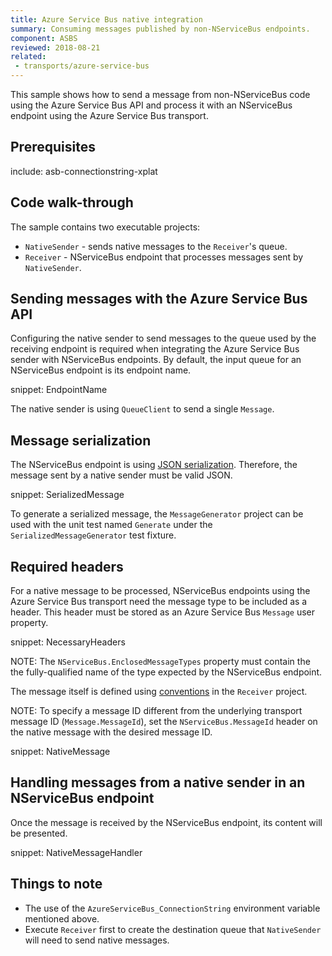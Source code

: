 ```yaml
---
title: Azure Service Bus native integration
summary: Consuming messages published by non-NServiceBus endpoints.
component: ASBS
reviewed: 2018-08-21
related:
 - transports/azure-service-bus
---
```


This sample shows how to send a message from non-NServiceBus code using the Azure Service Bus API and process it with an NServiceBus endpoint using the Azure Service Bus transport.

## Prerequisites

include: asb-connectionstring-xplat


## Code walk-through

The sample contains two executable projects:

 * `NativeSender` - sends native messages to the `Receiver`'s queue.
 * `Receiver` - NServiceBus endpoint that processes messages sent by `NativeSender`.


## Sending messages with the Azure Service Bus API

Configuring the native sender to send messages to the queue used by the receiving endpoint is required when integrating the Azure Service Bus sender with NServiceBus endpoints. By default, the input queue for an NServiceBus endpoint is its endpoint name.

snippet: EndpointName

The native sender is using `QueueClient` to send a single `Message`.


## Message serialization

The NServiceBus endpoint is using [JSON serialization](/nservicebus/serialization/newtonsoft.md). Therefore, the message sent by a native sender must be valid JSON.

snippet: SerializedMessage

To generate a serialized message, the `MessageGenerator` project can be used with the unit test named `Generate` under the `SerializedMessageGenerator` test fixture.


## Required headers

For a native message to be processed, NServiceBus endpoints using the Azure Service Bus transport need the message type to be included as a header. This header must be stored as an Azure Service Bus `Message` user property.

snippet: NecessaryHeaders

NOTE: The `NServiceBus.EnclosedMessageTypes` property must contain the the fully-qualified name of the type expected by the NServiceBus endpoint.

The message itself is defined using [conventions](/nservicebus/messaging/conventions.md) in the `Receiver` project.

NOTE: To specify a message ID different from the underlying transport message ID (`Message.MessageId`), set the `NServiceBus.MessageId` header on the native message with the desired message ID.

snippet: NativeMessage


## Handling messages from a native sender in an NServiceBus endpoint

Once the message is received by the NServiceBus endpoint, its content will be presented.

snippet: NativeMessageHandler


## Things to note

 * The use of the `AzureServiceBus_ConnectionString` environment variable mentioned above.
 * Execute `Receiver` first to create the destination queue that `NativeSender` will need to send native messages.
